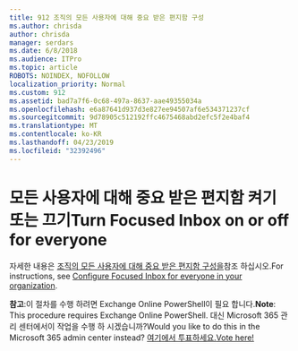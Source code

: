 ```yaml
---
title: 912 조직의 모든 사용자에 대해 중요 받은 편지함 구성
ms.author: chrisda
author: chrisda
manager: serdars
ms.date: 6/8/2018
ms.audience: ITPro
ms.topic: article
ROBOTS: NOINDEX, NOFOLLOW
localization_priority: Normal
ms.custom: 912
ms.assetid: bad7a7f6-0c68-497a-8637-aae49355034a
ms.openlocfilehash: e6a87641d937d3e827ee94507af6e534371237cf
ms.sourcegitcommit: 9d78905c512192ffc4675468abd2efc5f2e4baf4
ms.translationtype: MT
ms.contentlocale: ko-KR
ms.lasthandoff: 04/23/2019
ms.locfileid: "32392496"
---
```

# <a name="turn-focused-inbox-on-or-off-for-everyone"></a><span data-ttu-id="4f114-102">모든 사용자에 대해 중요 받은 편지함 켜기 또는 끄기</span><span class="sxs-lookup"><span data-stu-id="4f114-102">Turn Focused Inbox on or off for everyone</span></span>

<span data-ttu-id="4f114-103">자세한 내용은 [조직의 모든 사용자에 대해 중요 받은 편지함 구성을](https://support.office.com/article/613a845c-4b71-41de-b331-acdcf5b6625d.aspx)참조 하십시오.</span><span class="sxs-lookup"><span data-stu-id="4f114-103">For instructions, see [Configure Focused Inbox for everyone in your organization](https://support.office.com/article/613a845c-4b71-41de-b331-acdcf5b6625d.aspx).</span></span>

<span data-ttu-id="4f114-104">**참고**:이 절차를 수행 하려면 Exchange Online PowerShell이 필요 합니다.</span><span class="sxs-lookup"><span data-stu-id="4f114-104">**Note**: This procedure requires Exchange Online PowerShell.</span></span> <span data-ttu-id="4f114-105">대신 Microsoft 365 관리 센터에서이 작업을 수행 하 시겠습니까?</span><span class="sxs-lookup"><span data-stu-id="4f114-105">Would you like to do this in the Microsoft 365 admin center instead?</span></span> [<span data-ttu-id="4f114-106">여기에서 투표하세요.</span><span class="sxs-lookup"><span data-stu-id="4f114-106">Vote here!</span></span>](https://go.microsoft.com/fwlink/p/?linkid=862489)

